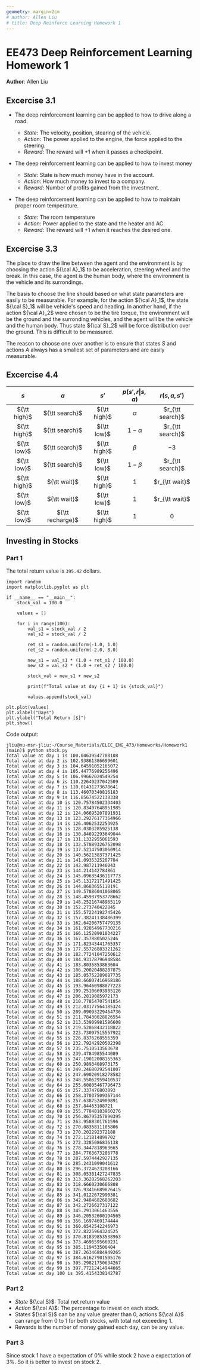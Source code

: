 ```yaml
---
geometry: margin=2cm
# author: Allen Liu
# title: Deep Reinforce Learning Homework 1
---
```


# EE473 Deep Reinforcement Learning Homework 1
**Author**: Allen Liu

## Excercise 3.1
 - The deep reinforcement learning can be applied to how to drive along a road.
   - *State*: The velocity, position, stearing of the vehicle.
   - *Action*: The power applied to the engine, the force applied to the steering. 
   - *Reward*: The reward will +1 when it passes a checkpoint.

 - The deep reinforcement learning can be applied to how to invest money
   - *State*: State is how much money have in the account.
   - *Action*: How much money to invest to a company.
   - *Reward*: Number of profits gained from the investment.

 - The deep reinforcement learning can be applied to how to maintain proper room temperature.
   - *State*: The room temperature
   - *Action*: Power applied to the state and the heater and AC.
   - *Reward*: The reward will +1 when it reaches the desired one. 

## Excercise 3.3
The place to draw the line between the agent and the environment is by choosing the action ${\cal A}_1$ to be acceleration, steering wheel and the break. In this case, the agent is the human body, where the environment is the vehicle and its surrondings.

The basis to choose the line should based on what state parameters are easily to be measurable. For example, for the action ${\cal A}_1$, the state ${\cal S}_1$ will be vehicle's speed and heading. In another hand, if the action ${\cal A}_2$ were chosen to be the tire torque, the environment will be the ground and the surronding vehicles, and the agent will be the vehicle and the human body. Thus state ${\cal S}_2$ will be force distribution over the ground. This is difficult to be measured. 

The reason to choose one over another is to ensure that states $S$ and actions $A$ always has a smallest set of parameters and are easily measurable.

## Excercise 4.4
<!-- <center> -->

| $s$ | $a$ | $s'$ | $p\left(s', r \lvert s, a \right)$ |$r\left( s, a, s'\right)$ |
|:---:|:---:|:-----:|:--------------------------:|:----------------------------:|
| ${\tt high}$ | ${\tt search}$ | ${\tt high}$ | $\alpha$ | $r_{\tt search}$ |
| ${\tt high}$ | ${\tt search}$ | ${\tt low}$ | $1-\alpha$ | $r_{\tt search}$ |
| ${\tt low}$ | ${\tt search}$ | ${\tt high}$ | $\beta$ | $-3$ |
| ${\tt low}$ | ${\tt search}$ | ${\tt low}$ | $1-\beta$ | $r_{\tt search}$ |
| ${\tt high}$ | ${\tt wait}$ | ${\tt high}$ | $1$ | $r_{\tt wait}$ |
| ${\tt low}$ | ${\tt wait}$ | ${\tt low}$ | $1$ | $r_{\tt wait}$ |
| ${\tt low}$ | ${\tt recharge}$ | ${\tt high}$ | $1$ | $0$ |

<!-- </center> -->

## Investing in Stocks

### Part 1
The total return value is `395.42` dollars.

```
import random
import matplotlib.pyplot as plt

if __name__ == "__main__":
    stock_val = 100.0

    values = []

    for i in range(100):
        val_s1 = stock_val / 2
        val_s2 = stock_val / 2

        ret_s1 = random.uniform(-1.0, 1.0)
        ret_s2 = random.uniform(-2.0, 8.0)

        new_s1 = val_s1 * (1.0 + ret_s1 / 100.0)
        new_s2 = val_s2 * (1.0 + ret_s2 / 100.0)

        stock_val = new_s1 + new_s2

        print(f"Total value at day {i + 1} is {stock_val}")

        values.append(stock_val)

plt.plot(values)
plt.xlabel("Days")
plt.ylabel("Total Return [$]")
plt.show()

```

Code  output:
```
jliu@nu-msr-jliu:~/Course_Materials/ELEC_ENG_473/Homeworks/Homework1 (main)$ python stock.py 
Total value at day 1 is 100.04639547788108
Total value at day 2 is 102.93861386699601
Total value at day 3 is 104.64591052165072
Total value at day 4 is 105.44776989256496
Total value at day 5 is 106.99662024549254
Total value at day 6 is 110.22649237042509
Total value at day 7 is 110.01431273678641
Total value at day 8 is 113.46070340816183
Total value at day 9 is 116.85674522138338
Total value at day 10 is 120.75784502334403
Total value at day 11 is 120.83497648951985
Total value at day 12 is 124.06695207891931
Total value at day 13 is 123.29276177364966
Total value at day 14 is 126.4062532253925
Total value at day 15 is 128.0303285925138
Total value at day 16 is 130.84692293649044
Total value at day 17 is 131.1332955061593
Total value at day 18 is 132.57889326752098
Total value at day 19 is 137.52147503060914
Total value at day 20 is 140.56213837371425
Total value at day 21 is 141.0935325207784
Total value at day 22 is 142.987211946043
Total value at day 23 is 144.214142784861
Total value at day 24 is 145.09635436117773
Total value at day 25 is 145.13172171491425
Total value at day 26 is 144.8683655118191
Total value at day 27 is 149.57886041068065
Total value at day 28 is 148.45937953778662
Total value at day 29 is 148.25216748965119
Total value at day 30 is 152.273740422845
Total value at day 31 is 155.57224192745426
Total value at day 32 is 157.38241138486399
Total value at day 33 is 162.64206757479135
Total value at day 34 is 161.92854967730216
Total value at day 35 is 166.12520901034227
Total value at day 36 is 167.3578805025246
Total value at day 37 is 171.82343441765357
Total value at day 38 is 177.55726883321262
Total value at day 39 is 182.77241047250612
Total value at day 40 is 184.93178796948584
Total value at day 41 is 183.8035853863604
Total value at day 42 is 186.20020488287875
Total value at day 43 is 185.05752289087735
Total value at day 44 is 188.66807416968186
Total value at day 45 is 193.96460988877223
Total value at day 46 is 199.25106693985126
Total value at day 47 is 206.2819085972173
Total value at day 48 is 210.77854707541854
Total value at day 49 is 212.03177564185324
Total value at day 50 is 209.09093229464736
Total value at day 51 is 211.78430028826554
Total value at day 52 is 213.53909981586608
Total value at day 53 is 219.52868432118822
Total value at day 54 is 223.73097515557922
Total value at day 55 is 226.8376268556359
Total value at day 56 is 232.79242920502398
Total value at day 57 is 235.7510513563678
Total value at day 58 is 239.4784985544089
Total value at day 59 is 247.19012008155363
Total value at day 60 is 250.9893408973175
Total value at day 61 is 249.24680292541007
Total value at day 62 is 247.69020918278582
Total value at day 63 is 248.55062959410537
Total value at day 64 is 255.60805467796473
Total value at day 65 is 257.337476803893
Total value at day 66 is 258.37037509367144
Total value at day 67 is 257.6387524909891
Total value at day 68 is 257.84463108721
Total value at day 69 is 255.77848183960276
Total value at day 70 is 256.86795357890395
Total value at day 71 is 263.9588301761596
Total value at day 72 is 270.0835811105806
Total value at day 73 is 270.202292372188
Total value at day 74 is 272.121814899702
Total value at day 75 is 272.3285086836138
Total value at day 76 is 278.3447818963665
Total value at day 77 is 284.7763673286778
Total value at day 78 is 287.5974442927135
Total value at day 79 is 285.2431099041612
Total value at day 80 is 296.3724623208166
Total value at day 81 is 308.05381427247835
Total value at day 82 is 313.36282568262203
Total value at day 83 is 318.6660230666808
Total value at day 84 is 326.93416689826415
Total value at day 85 is 341.0122672990381
Total value at day 86 is 342.9484682688682
Total value at day 87 is 342.2726627317122
Total value at day 88 is 345.2913061463556
Total value at day 89 is 346.20532600194565
Total value at day 90 is 356.1697469174444
Total value at day 91 is 360.6542542246973
Total value at day 92 is 372.8225964324525
Total value at day 93 is 370.81839853538963
Total value at day 94 is 373.4696595660231
Total value at day 95 is 385.119453500404
Total value at day 96 is 387.26346884949265
Total value at day 97 is 384.61627901505176
Total value at day 98 is 395.29821750634267
Total value at day 99 is 397.77212414944665
Total value at day 100 is 395.4154338142787
```
### Part 2
 - *State* ${\cal S}$: Total net return value
 - *Action* ${\cal A}$: The percentage to invest on each stock.
 - States ${\cal S}$ can be any value greater than 0, actions ${\cal A}$ can range from 0 to 1 for both stocks, with total not exceeding 1.
 - Rewards is the number of money gained each day, can be any value.

### Part 3
Since stock 1 have a expectation of 0% while stock 2 have a expectation of 3%. So it is better to invest on stock 2.